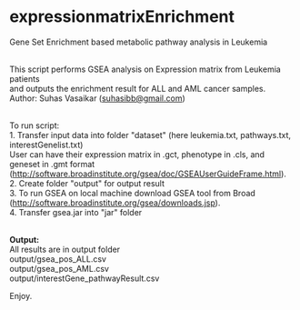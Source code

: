 # expressionmatrixEnrichment
Gene Set Enrichment based metabolic pathway analysis in Leukemia

</br>This script performs GSEA analysis on Expression matrix from Leukemia patients
</br>and outputs the enrichment result for ALL and AML cancer samples.
</br> Author: Suhas Vasaikar (suhasibb@gmail.com)

</br>To run script:
</br>1. Transfer input data into folder "dataset" (here leukemia.txt, pathways.txt, interestGenelist.txt)
</br>User can have their expression matrix in .gct, phenotype in .cls, and geneset in .gmt format (http://software.broadinstitute.org/gsea/doc/GSEAUserGuideFrame.html). 
</br>2. Create folder "output" for output result
</br>3. To run GSEA on local machine download GSEA tool from Broad (http://software.broadinstitute.org/gsea/downloads.jsp).
</br>4. Transfer gsea.jar into "jar" folder

</br><b>Output:</b>
</br>All results are in output folder
</br>output/gsea_pos_ALL.csv
</br>output/gsea_pos_AML.csv
</br>output/interestGene_pathwayResult.csv

Enjoy.
